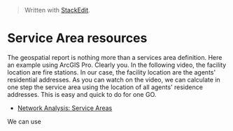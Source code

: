 


> Written with [StackEdit](https://stackedit.io/).

# Service Area resources
The geospatial report is nothing more than a services area definition. Here an example using ArcGIS Pro. Clearly you. In the following video, the facility location are fire stations. In our case, the facility location are the agents' residential addresses. As you can watch on the video, we can calculate in one step the service area using the location of all agents' residence addresses. This is easy and quick to do for one GO. 
- [Network Analysis: Service Areas](https://www.youtube.com/watch?v=THHy1jHqwcs)

We can use 
<!--stackedit_data:
eyJoaXN0b3J5IjpbLTEyOTg1NzkyN119
-->